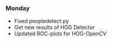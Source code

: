 ### Monday
 - Fixed peopledetect.py
 - Get new results of HOG Detector
 - Updated ROC-plots for HOG-OpenCV
